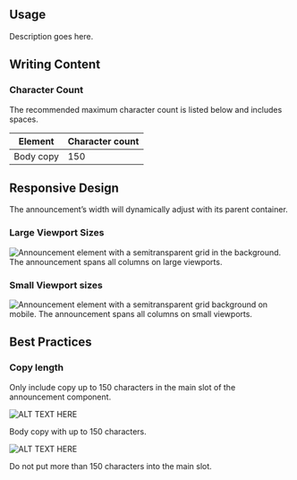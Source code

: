 ## Usage 

Description goes here.

## Writing Content

### Character Count

The recommended maximum character count is listed below and includes spaces.

<rh-table>
  <table>
    <thead>
      <tr>
        <th scope="col" data-label="Element">Element</th>
        <th scope="col" data-label="Character count">Character count</th>
      </tr>
    </thead>
    <tbody>
        <tr>
          <td data-label="Element">Body copy</td>
          <td data-label="Character count">150</td>
        </tr>
    </tbody>
  </table>
</rh-table>

## Responsive Design

The announcement’s width will dynamically adjust with its parent container.

### Large Viewport Sizes

<img src="../announcement-grid-lg-viewports.svg" alt="Announcement element with a semitransparent grid in the background. The announcement spans all columns on large viewports.">

### Small Viewport sizes

<img src="../announcement-grid-sm-viewports.svg" alt="Announcement element with a semitransparent grid background on mobile. The announcement spans all columns on small viewports.">

## Best Practices

### Copy length

Only include copy up to 150 characters in the main slot of the announcement component.

<div class="grid xs-two-columns">
  <uxdot-best-practice do>
    <uxdot-example color-palette="lightest" width-adjustment="420px" slot="image">
      <img src="../guidelines-best-practice-1-do.svg" alt="ALT TEXT HERE">
    </uxdot-example>
    <p>Body copy with up to 150 characters.</p>
  </uxdot-best-practice>

  <uxdot-best-practice dont>
    <uxdot-example color-palette="lightest" width-adjustment="420px" slot="image">
      <img src="../guidelines-best-practice-1-dont.svg" alt="ALT TEXT HERE">
    </uxdot-example>
    <p>Do not put more than 150 characters into the main slot.</p>
  </uxdot-best-practice>
</div>
